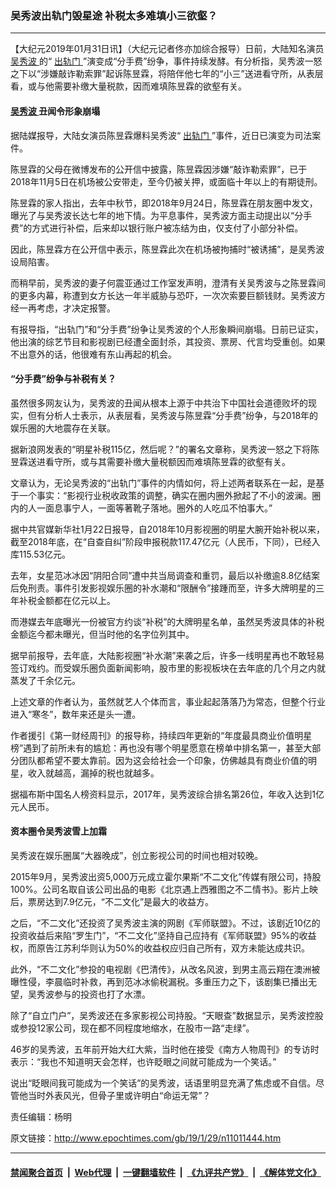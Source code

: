 ### 吴秀波出轨门毁星途 补税太多难填小三欲壑？
------------------------

<p>
 【大纪元2019年01月31日讯】（大纪元记者佟亦加综合报导）日前，大陆知名演员
 <a href="http://www.epochtimes.com/gb/tag/%E5%90%B4%E7%A7%80%E6%B3%A2.html">
  吴秀波
 </a>
 的“
 <a href="http://www.epochtimes.com/gb/tag/%E5%87%BA%E8%BD%A8%E9%97%A8.html">
  出轨门
 </a>
 ”演变成“分手费”纷争，事件持续发酵。有分析指，吴秀波一怒之下以“涉嫌敲诈勒索罪”起诉陈昱霖，将陪伴他七年的“小三”送进看守所，从表层看，或与他需要补缴大量税款，因而难填陈昱霖的欲壑有关。
</p>
<h4>
 <a href="http://www.epochtimes.com/gb/tag/%E5%90%B4%E7%A7%80%E6%B3%A2.html">
  吴秀波
 </a>
 丑闻令形象崩塌
</h4>
<p>
 据陆媒报导，大陆女演员陈昱霖爆料吴秀波“
 <a href="http://www.epochtimes.com/gb/tag/%E5%87%BA%E8%BD%A8%E9%97%A8.html">
  出轨门
 </a>
 ”事件，近日已演变为司法案件。
</p>
<p>
 陈昱霖的父母在微博发布的公开信中披露，陈昱霖因涉嫌“敲诈勒索罪”，已于2018年11月5日在机场被公安带走，至今仍被关押，或面临十年以上的有期徒刑。
</p>
<p>
 陈昱霖的家人指出，去年中秋节，即2018年9月24日，陈昱霖在朋友圈中发文，曝光了与吴秀波长达七年的地下情。为平息事件，吴秀波方面主动提出以“分手费”的方式进行补偿，后来却以银行账户被冻结为由，仅支付了小部分补偿。
</p>
<p>
 因此，陈昱霖方在公开信中表示，陈昱霖此次在机场被拘捕时“被诱捕”，是吴秀波设局陷害。
</p>
<p>
 而稍早前，吴秀波的妻子何震亚通过工作室发声明，澄清有关吴秀波与之陈昱霖间的更多内幕，称遭到女方长达一年半威胁与恐吓，一次次索要巨额钱财。吴秀波方经一再考虑，才决定报警。
</p>
<p>
 有报导指，“出轨门”和“分手费”纷争让吴秀波的个人形象瞬间崩塌。日前已证实，他出演的综艺节目和影视剧已经遭全面封杀，其投资、票房、代言均受重创。如果不出意外的话，他很难有东山再起的机会。
</p>
<h4>
 “分手费”纷争与补税有关？
</h4>
<p>
 虽然很多网友认为，吴秀波的丑闻从根本上源于中共治下中国社会道德败坏的现实，但有分析人士表示，从表层看，吴秀波与陈昱霖“分手费”纷争，与2018年的娱乐圈的大地震存在关联。
</p>
<p>
 据新浪网发表的“明星补税115亿，然后呢？”的署名文章称，吴秀波一怒之下将陈昱霖送进看守所，或与其需要补缴大量税额因而难填陈昱霖的欲壑有关。
</p>
<p>
 文章认为，无论吴秀波的“出轨门”事件的内情如何，将上述两者联系在一起，是基于一个事实：“影视行业税收政策的调整，确实在圈内圈外掀起了不小的波澜。圈内的人一面息事宁人，一面等著靴子落地。圈外的人吃瓜不怕事大。”
</p>
<p>
 据中共官媒新华社1月22日报导，自2018年10月影视圈的明星大腕开始补税以来，截至2018年底，在“自查自纠”阶段申报税款117.47亿元（人民币，下同），已经入库115.53亿元。
</p>
<p>
 去年，女星范冰冰因“阴阳合同”遭中共当局调查和重罚，最后以补缴逾8.8亿结案后免刑责。事件引发影视娱乐圈的补水潮和“限酬令”接踵而至，许多大牌明星的三年补税金额都在亿元以上。
</p>
<p>
 而港媒去年底曝光一份被官方约谈“补税”的大牌明星名单，虽然吴秀波具体的补税金额迄今都未曝光，但当时他的名字位列其中。
</p>
<p>
 据早前报导，去年底，大陆影视圈“补水潮”来袭之后，许多一线明星再也不敢轻易签订戏约。而受娱乐圈负面新闻影响，股市里的影视板块在去年底的几个月之内就蒸发了千余亿元。
</p>
<p>
 上述文章的作者认为，虽然就艺人个体而言，事业起起落落乃为常态，但整个行业进入“寒冬”，数年来还是头一遭。
</p>
<p>
 作者援引《第一财经周刊》的报导称，持续四年更新的“年度最具商业价值明星榜”遇到了前所未有的尴尬：再也没有哪个明星愿意在榜单中排名第一，甚至大部分团队都希望不要太靠前。因为这会给社会一个印象，仿佛越具有商业价值的明星，收入就越高，漏掉的税也就越多。
</p>
<p>
 据福布斯中国名人榜资料显示，2017年，吴秀波综合排名第26位，年收入达到1亿元人民币。
</p>
<h4>
 资本圈令吴秀波雪上加霜
</h4>
<p>
 吴秀波在娱乐圈属“大器晚成”，创立影视公司的时间也相对较晚。
</p>
<p>
 2015年9月，吴秀波出资5,000万元成立霍尔果斯“不二文化”传媒有限公司，持股100%。公司名取自该公司出品的电影《北京遇上西雅图之不二情书》。影片上映后，票房达到7.9亿元，“不二文化”是最大的收益方。
</p>
<p>
 之后，“不二文化”还投资了吴秀波主演的网剧《军师联盟》。不过，该剧近10亿的投资收益后来陷“罗生门”，“不二文化”坚持自己应持有《军师联盟》95%的收益权，而原告江苏利华则认为50%的收益权应归自己所有，双方未能达成共识。
</p>
<p>
 此外，“不二文化”参投的电视剧《巴清传》，从改名风波，到男主高云翔在澳洲被曝性侵，李晨临时补救，再到范冰冰偷税漏税。多重压力之下，该剧集已播出无望，吴秀波参与的投资也打了水漂。
</p>
<p>
 除了“自立门户”，吴秀波还在多家影视公司持股。“天眼查”数据显示，吴秀波控股或参投12家公司，现在都不同程度地缩水，在股市一路“走绿”。
</p>
<p>
 46岁的吴秀波，五年前开始大红大紫，当时他在接受《南方人物周刊》的专访时表示：“我也不知道明天会怎样，也许眨眼之间就可能成为一个笑话。”
</p>
<p>
 说出“眨眼间我可能成为一个笑话”的吴秀波，话语里明显充满了焦虑或不自信。尽管他当时外表风光，但骨子里或许明白“命运无常”？
</p>
<p>
 责任编辑：杨明
</p>

原文链接：http://www.epochtimes.com/gb/19/1/29/n11011444.htm


------------------------
#### [禁闻聚合首页](https://github.com/gfw-breaker/banned-news/blob/master/README.md) &nbsp;|&nbsp; [Web代理](https://github.com/gfw-breaker/open-proxy/blob/master/README.md) &nbsp;|&nbsp; [一键翻墙软件](https://github.com/gfw-breaker/nogfw/blob/master/README.md) &nbsp;|&nbsp; [《九评共产党》](https://github.com/gfw-breaker/9ping.md/blob/master/README.md#九评之一评共产党是什么) &nbsp;|&nbsp; [《解体党文化》](https://github.com/gfw-breaker/jtdwh.md/blob/master/README.md#绪论)